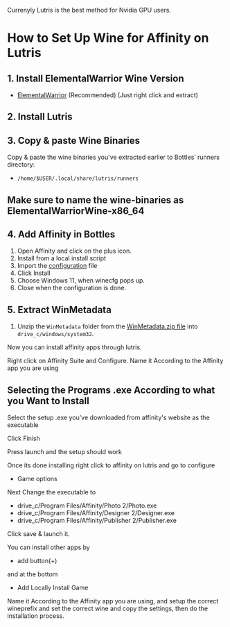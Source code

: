 Currenyly Lutris is the best method for Nvidia GPU users.

# How to Set Up Wine for Affinity on Lutris

## 1. Install ElementalWarrior Wine Version

- [ElementalWarrior](https://github.com/Twig6943/ElementalWarrior-wine-binaries/releases) (Recommended) (Just right click and extract)

## 2. Install Lutris

## 3. Copy & paste Wine Binaries

Copy & paste the wine binaries you've extracted earlier to Bottles’ runners directory:

- `/home/$USER/.local/share/lutris/runners`

## Make sure to name the wine-binaries as ElementalWarriorWine-x86_64

## 4. Add Affinity in Bottles

1. Open Affinity and click on the plus icon.
2. Install from a local install script
3. Import the [configuration](https://raw.githubusercontent.com/Twig6943/AffinityOnLinux/refs/heads/main/Guides/Bottles/Affinity-Lutris.yaml) file
3. Click Install
5. Choose Windows 11, when winecfg pops up.
6. Close when the configuration is done.

## 5. Extract WinMetadata

1. Unzip the `WinMetadata` folder from the [WinMetadata.zip file](https://nextcloud.ardishco.net/s/4zNC7iJA7Q2QSzG/download/WinMetadata.zip) into `drive_c/windows/system32`.

Now you can install affinity apps through lutris.

Right click on Affinity Suite and Configure.
Name it According to the Affinity app you are using


## Selecting the Programs .exe According to what you Want to Install

Select the setup .exe you've downloaded from affinity's website as the executable

Click Finish

Press launch and the setup should work

Once its done installing right click to affinity on lutris and go to configure
* Game options

Next Change the executable to

* drive_c/Program Files/Affinity/Photo 2/Photo.exe
* drive_c/Program Files/Affinity/Designer 2/Designer.exe
* drive_c/Program Files/Affinity/Publisher 2/Publisher.exe

Click save & launch it.

You can install other apps by
* add button(+)

and at the bottom

* Add Locally Install Game

Name it According to the Affinity app you are using, and setup the correct wineprefix and set the correct wine and copy the settings, then do the installation process.
